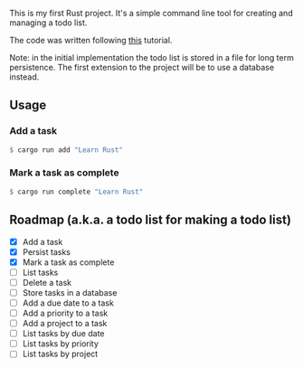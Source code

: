 This is my first Rust project. It's a simple command line tool for creating and managing a todo list.

The code was written following [this](https://www.freecodecamp.org/news/how-to-build-a-to-do-app-with-rust/) tutorial.

Note: in the initial implementation the todo list is stored in a file for long term persistence. The first extension to the project will be to use a database instead.

## Usage

### Add a task

```rust
$ cargo run add "Learn Rust"
```

### Mark a task as complete

```rust
$ cargo run complete "Learn Rust"
```

## Roadmap (a.k.a. a todo list for making a todo list)

- [x] Add a task
- [x] Persist tasks
- [x] Mark a task as complete
- [ ] List tasks
- [ ] Delete a task
- [ ] Store tasks in a database
- [ ] Add a due date to a task
- [ ] Add a priority to a task
- [ ] Add a project to a task
- [ ] List tasks by due date
- [ ] List tasks by priority
- [ ] List tasks by project
